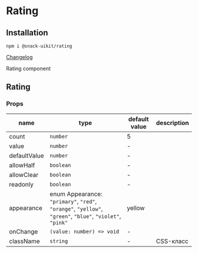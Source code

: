 # Rating

## Installation
`npm i @snack-uikit/rating`

[Changelog](./CHANGELOG.md)

Rating component

[//]: DOCUMENTATION_SECTION_START
[//]: THIS_SECTION_IS_AUTOGENERATED_PLEASE_DONT_EDIT_IT
## Rating
### Props
| name | type | default value | description |
|------|------|---------------|-------------|
| count | `number` | 5 |  |
| value | `number` | - |  |
| defaultValue | `number` | - |  |
| allowHalf | `boolean` | - |  |
| allowClear | `boolean` | - |  |
| readonly | `boolean` | - |  |
| appearance | enum Appearance: `"primary"`, `"red"`, `"orange"`, `"yellow"`, `"green"`, `"blue"`, `"violet"`, `"pink"` | yellow |  |
| onChange | `(value: number) => void` | - |  |
| className | `string` | - | CSS-класс |


[//]: DOCUMENTATION_SECTION_END
